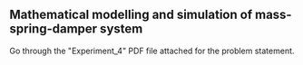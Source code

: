 ## Mathematical modelling and simulation of mass-spring-damper system

Go through the "Experiment_4" PDF file attached for the problem statement.
